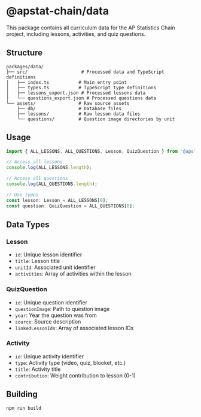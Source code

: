 # @apstat-chain/data

This package contains all curriculum data for the AP Statistics Chain project, including lessons, activities, and quiz questions.

## Structure

```
packages/data/
├── src/                    # Processed data and TypeScript definitions
│   ├── index.ts           # Main entry point
│   ├── types.ts           # TypeScript type definitions
│   ├── lessons_export.json # Processed lessons data
│   └── questions_export.json # Processed questions data
└── assets/                # Raw source assets
    ├── db/                # Database files
    ├── lessons/           # Raw lesson data files
    └── questions/         # Question image directories by unit
```

## Usage

```typescript
import { ALL_LESSONS, ALL_QUESTIONS, Lesson, QuizQuestion } from '@apstat-chain/data';

// Access all lessons
console.log(ALL_LESSONS.length);

// Access all questions
console.log(ALL_QUESTIONS.length);

// Use types
const lesson: Lesson = ALL_LESSONS[0];
const question: QuizQuestion = ALL_QUESTIONS[0];
```

## Data Types

### Lesson
- `id`: Unique lesson identifier
- `title`: Lesson title
- `unitId`: Associated unit identifier
- `activities`: Array of activities within the lesson

### QuizQuestion
- `id`: Unique question identifier
- `questionImage`: Path to question image
- `year`: Year the question was from
- `source`: Source description
- `linkedLessonIds`: Array of associated lesson IDs

### Activity
- `id`: Unique activity identifier
- `type`: Activity type (video, quiz, blooket, etc.)
- `title`: Activity title
- `contribution`: Weight contribution to lesson (0-1)

## Building

```bash
npm run build
``` 